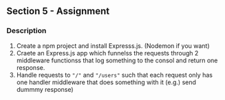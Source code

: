 ## Section 5 - Assignment

### Description
1. Create a npm project and install Expresss.js. (Nodemon if you want)
2. Craete an Express.js app which funnelss the requests through 2 middleware functionss that log something to the consol and return one response.
3. Handle requests to `"/"` and `"/users"` such that each request only has one handler middleware that does something with it (e.g.) send dummmy response)